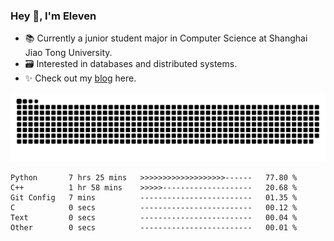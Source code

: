 ### Hey 👋, I'm Eleven

- 📚 Currently a junior student major in Computer Science at Shanghai Jiao Tong University.
- 🗃️ Interested in databases and distributed systems.
- ✨ Check out my [blog](https://blog.eleven.wiki) here.

![github contribution grid snake animation](https://raw.githubusercontent.com/El-even-11/El-even-11/output/github-contribution-grid-snake.svg)

<!--START_SECTION:waka-->

```text
Python       7 hrs 25 mins   >>>>>>>>>>>>>>>>>>>------   77.80 %
C++          1 hr 58 mins    >>>>>--------------------   20.68 %
Git Config   7 mins          -------------------------   01.35 %
C            0 secs          -------------------------   00.12 %
Text         0 secs          -------------------------   00.04 %
Other        0 secs          -------------------------   00.01 %
```

<!--END_SECTION:waka-->
